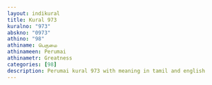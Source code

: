 ```yaml
---
layout: indikural
title: Kural 973
kuralno: "973"
abskno: "0973"
athino: "98"
athiname: பெருமை
athinameen: Perumai
athinametr: Greatness
categories: [98]
description: Perumai kural 973 with meaning in tamil and english 
---
```


